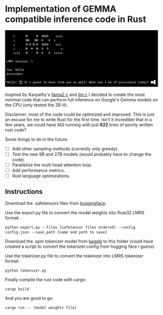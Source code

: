 # Implementation of GEMMA compatible inference code in Rust

![Gemma greeting the user](repo_cover.png)

Inspired by Karpathy's [llama2.c](https://github.com/karpathy/llama2.c) and [llm.c](https://github.com/karpathy/llm.c) I decided to create the most minimal code that can perform full inference on Google's Gemma models on the CPU (only tested the 2B-it).

Disclaimer: most of the code could be optimized and improved. This is just an excuse for me to write Rust for the first time. Isn't it incredible that in a few years, we could have AGI running with just **622** lines of poorly written rust code?

Some things to do in the future:

- [ ] Add other sampling methods (currently only greedy).
- [ ] Test the new 9B and 27B models (would probably have to change the code).
- [ ] Parallelize the multi head attention loop.
- [ ] Add performance metrics.
- [ ] Rust language optimizations.

## Instructions

Download the .safetensors files from [huggingface](https://huggingface.co/google/gemma-2b-it).

Use the export.py file to convert the model weights into float32 LMRS format:

```properties
python export.py --files [safetensor files ordered] --config config.json --save_path [name and path to save]
```

Download the .spm tokenizer model from [kaggle](https://www.kaggle.com/models/google/gemma) to this folder (could have created a script to convert the tokenizer.config from hugging face i guess).

Use the tokenizer.py file to convert the tokenizer into LMRS tokenizer format:

```properties
python tokenizer.py
```

Finally compile the rust code with cargo:

```properties
cargo build
```

And you are good to go:

```properties
cargo run -- [model weights file]
```





